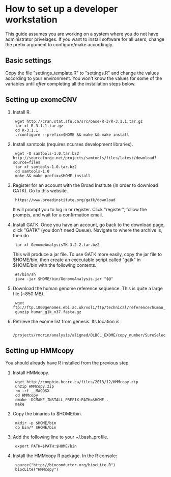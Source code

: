 How to set up a developer workstation
=====================================

This guide assumes you are working on a system where you do not have
administrator privelages. If you want to install software for all users,
change the prefix argument to configure/make accordingly.


Basic settings
--------------

Copy the file "settings\_template.R" to "settings.R" and change the values
according to your environment. You won't know the values for some of the
variables until _after_ completing all the installation steps below.


Setting up exomeCNV
-------------------

1. Install R.

        wget http://cran.stat.sfu.ca/src/base/R-3/R-3.1.1.tar.gz
        tar xf R-3.1.1.tar.gz
        cd R-3.1.1
        ./configure --prefix=$HOME && make && make install

2. Install samtools (requires ncurses development libraries).

        wget -O samtools-1.0.tar.bz2 http://sourceforge.net/projects/samtools/files/latest/download?source=files 
        tar xf samtools-1.0.tar.bz2
        cd samtools-1.0
        make && make prefix=$HOME install

3. Register for an account with the Broad Institute (in order to download
   GATK). Go to this website.

        https://www.broadinstitute.org/gatk/download

   It will prompt you to log in or register. Click "register", follow the
   prompts, and wait for a confirmation email. 
   
4. Install GATK. Once you have an account, go back to the download page, click
   "GATK" (you don't need Queue). Navigate to where the archive is, then do

        tar xf GenomeAnalysisTK-3.2-2.tar.bz2

   This will produce a jar file. To use GATK more easily, copy the jar file to
   $HOME/bin, then create an executable script called "gatk" in $HOME/bin with
   the following contents.

        #!/bin/sh
        java -jar $HOME/bin/GenomeAnalysis.jar "$@"

5. Download the human genome reference sequence. This is quite a large file (~850 MB).

        wget ftp://ftp.1000genomes.ebi.ac.uk/vol1/ftp/technical/reference/human_g1k_v37.fasta.gz
        gunzip human_g1k_v37.fasta.gz

6. Retrieve the exome list from genesis. Its location is

        /projects/rmorin/analysis/aligned/DLBCL_EXOME/copy_number/SureSelect_regions.list

Setting up HMMcopy
------------------

You should already have R installed from the previous step.

1. Install HMMcopy.

        wget http://compbio.bccrc.ca/files/2013/12/HMMcopy.zip
        unzip HMMcopy.zip
        rm -rf __MACOSX
        cd HMMcopy
        cmake -DCMAKE_INSTALL_PREFIX:PATH=$HOME .
        make

2. Copy the binaries to $HOME/bin.

        mkdir -p $HOME/bin
        cp bin/* $HOME/bin

3. Add the following line to your ~/.bash_profile.

        export PATH=$PATH:$HOME/bin

4. Install the HMMcopy R package. In the R console:

        source("http://bioconductor.org/biocLite.R")
        biocLite("HMMcopy")
